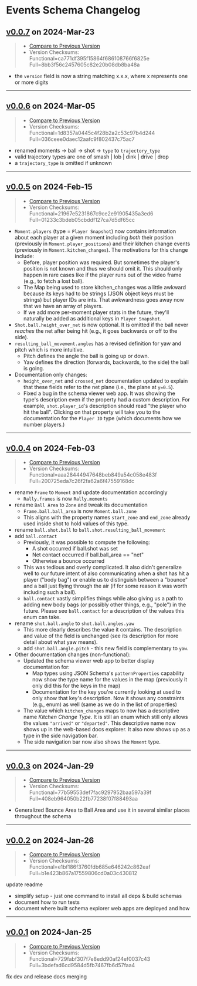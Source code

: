 # Events Schema Changelog

## [v0.0.7](https://github.com/pbv-public/events/releases/tag/v0.0.7) on 2024-Mar-23
> * [Compare to Previous Version](https://github.com/pbv-public/events/compare/v0.0.6...v0.0.7?expand=1)
> * Version Checksums: Functional=ca771df395f15864f686108766f6825e Full=8bb3f56c2457605c82e20b08db8ba48a

- the `version` field is now a string matching x.x.x, where x represents one or more digits

-------------------------------------
## [v0.0.6](https://github.com/pbv-public/events/releases/tag/v0.0.6) on 2024-Mar-05
> * [Compare to Previous Version](https://github.com/pbv-public/events/compare/v0.0.5...v0.0.6?expand=1)
> * Version Checksums: Functional=1d8357a0445c4f28b2a2c53c97b4d244 Full=036ceee0daec12aafc9f802437c75ac7

- renamed moments -> ball -> shot -> `type` to `trajectory_type`
- valid trajectory types are one of smash | lob | dink | drive | drop
- a `trajectory_type` is omitted if unknown

-------------------------------------
## [v0.0.5](https://github.com/pbv-public/events/releases/tag/v0.0.5) on 2024-Feb-15
> * [Compare to Previous Version](https://github.com/pbv-public/events/compare/v0.0.4...v0.0.5?expand=1)
> * Version Checksums: Functional=21967e5231867c9ce2e91905435a3ed6 Full=01233c3bdeb05cbddf127ca7d5df65cc

* `Moment.players` (type = `Player Snapshot`) now contains information about
  each player at a given moment including _both_ their position (previously in
  `Moment.player_positions`) and their kitchen change events (previously in
  `Moment.kitchen_changes`). The motivations for this change include:
  * Before, player position was required. But sometimes the player's position is not
    known and thus we should omit it. This should only happen in rare cases like if the
    player runs out of the video frame (e.g., to fetch a lost ball).
  * The Map being used to store kitchen_changes was a little awkward because its keys
    had to be strings (JSON object keys must be strings) but player IDs are ints. That
    awkwardness goes away now that we have an array of players.
  * If we add more per-moment player stats in the future, they'll naturally be added as
    additional keys in `Player Snapshot`.
* `Shot.ball.height_over_net` is now optional. It is omitted if the ball never _reaches_
   the net after being hit (e.g., it goes backwards or off to the side).
* `resulting_ball_movement.angles` has a revised definition for yaw and pitch which is
  more intuitive.
  * Pitch defines the angle the ball is going up or down.
  * Yaw defines the direction (forwards, backwards, to the side) the ball is going.
* Documentation only changes:
  * `height_over_net` and `crossed_net` documentation updated to explain that these
    fields refer to the net plane (i.e., the plane at `y=0.5`).
  * Fixed a bug in the schema viewer web app. It was showing the type's description even
    if the property had a custom description. For example, `shot.player_id`'s description
    should read "the player who hit the ball". Clicking on that property will take you to
    the documentation for the `Player ID` type (which documents how we number players.)

-------------------------------------
## [v0.0.4](https://github.com/pbv-public/events/releases/tag/v0.0.4) on 2024-Feb-03
> * [Compare to Previous Version](https://github.com/pbv-public/events/compare/v0.0.3...v0.0.4?expand=1)
> * Version Checksums: Functional=aaa28444947648beb849a54c058e483f Full=200725eda7c26f2fa62a6f47559168dc

* rename `Frame` to `Moment` and update documentation accordingly
  * `Rally.frames` is now `Rally.moments`
* rename `Ball Area` to `Zone` and tweak its documentation
  * `Frame.ball.ball_area` is now `Moment.ball.zone`
  * This aligns with the property names `start_zone` and `end_zone` already used inside shot to hold values of this type.
* rename `ball.shot.ball` to `ball.shot.resulting_ball_movement`
* add `ball.contact`
  * Previously, it was possible to compute the following:
    * A shot occurred if ball.shot was set
    * Net contact occurred if ball.ball_area == "net"
    * Otherwise a bounce occurred
  * This was tedious and overly complicated. It also didn't generalize well to our future intent of also communicating when a shot has hit a player ("body bag") or enable us to distinguish between a "bounce" and a ball just flying through the air (if for some reason it was worth including such a ball).
  * `ball.contact` vastly simplifies things while also giving us a path to adding new body bags (or possibly other things, e.g., "pole") in the future. Please see `ball.contact` for a description of the values this enum can take.
* rename `shot.ball.angle` to `shot.ball.angles.yaw`
  * This more clearly describes the value it contains. The description and value of the field is unchanged (see its description for more detail about what yaw means).
  * add `shot.ball.angle.pitch` - this new field is complementary to `yaw`.
* Other documentation changes (non-functional):
  * Updated the schema viewer web app to better display documentation for:
    * Map types using JSON Schema's `patternProperties` capability now show the type name
      for the values in the map (previously it only did this for the keys in the map)
    * Documentation for the key you're currently looking at used to only show that key's
      description. Now it shows any constraints (e.g., enum) as well (same as we do in
      the list of properties)
  * The value which `kitchen_changes` maps to now has a descriptive name _Kitchen Change
    Type_. It is still an enum which still only allows the values `"arrived"` or
    `"departed"`. This descriptive name now shows up in the web-based docs explorer. It
    also now shows up as a type in the side navigation bar.
  * The side navigation bar now also shows the `Moment` type.

-------------------------------------
## [v0.0.3](https://github.com/pbv-public/events/releases/tag/v0.0.3) on 2024-Jan-29
> * [Compare to Previous Version](https://github.com/pbv-public/events/compare/v0.0.2...v0.0.3?expand=1)
> * Version Checksums: Functional=77b59553def7fac9297952baa597a39f Full=408eb964050b22fb77238f07f88493aa

* Generalized Bounce Area to Ball Area and use it in several similar places throughout the schema

-------------------------------------
## [v0.0.2](https://github.com/pbv-public/events/releases/tag/v0.0.2) on 2024-Jan-26
> * [Compare to Previous Version](https://github.com/pbv-public/events/compare/v0.0.1...v0.0.2?expand=1)
> * Version Checksums: Functional=e1bf186f3760fdb685e646242c862eaf Full=b1e423b867a17559806cd0a03c430812

update readme

 * simplify setup - just one command to install all deps & build schemas
 * document how to run tests
 * document where built schema explorer web apps are deployed and how

-------------------------------------
## [v0.0.1](https://github.com/pbv-public/events/releases/tag/v0.0.1) on 2024-Jan-25
> * [Compare to Previous Version](https://github.com/pbv-public/events/compare/v0.0.1^...v0.0.1?expand=1)
> * Version Checksums: Functional=729fabf307f7e8edd90af24ef0037c43 Full=3bdefad6cd9584d5fb7467fb6d57faa4

fix dev and release docs merging


